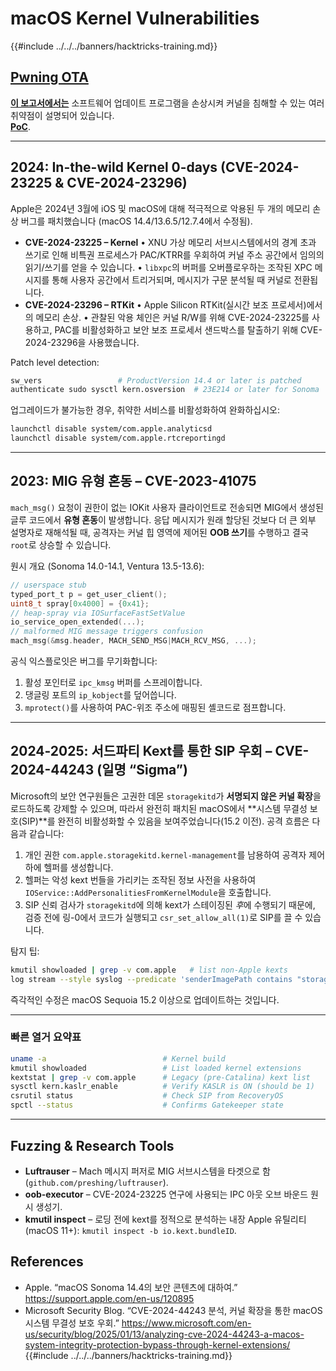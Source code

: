 # macOS Kernel Vulnerabilities

{{#include ../../../banners/hacktricks-training.md}}

## [Pwning OTA](https://jhftss.github.io/The-Nightmare-of-Apple-OTA-Update/)

[**이 보고서에서는**](https://jhftss.github.io/The-Nightmare-of-Apple-OTA-Update/) 소프트웨어 업데이트 프로그램을 손상시켜 커널을 침해할 수 있는 여러 취약점이 설명되어 있습니다.\
[**PoC**](https://github.com/jhftss/POC/tree/main/CVE-2022-46722).

---

## 2024: In-the-wild Kernel 0-days (CVE-2024-23225 & CVE-2024-23296)

Apple은 2024년 3월에 iOS 및 macOS에 대해 적극적으로 악용된 두 개의 메모리 손상 버그를 패치했습니다 (macOS 14.4/13.6.5/12.7.4에서 수정됨).

* **CVE-2024-23225 – Kernel**
• XNU 가상 메모리 서브시스템에서의 경계 초과 쓰기로 인해 비특권 프로세스가 PAC/KTRR를 우회하여 커널 주소 공간에서 임의의 읽기/쓰기를 얻을 수 있습니다.
• `libxpc`의 버퍼를 오버플로우하는 조작된 XPC 메시지를 통해 사용자 공간에서 트리거되며, 메시지가 구문 분석될 때 커널로 전환됩니다.
* **CVE-2024-23296 – RTKit**
• Apple Silicon RTKit(실시간 보조 프로세서)에서의 메모리 손상.
• 관찰된 악용 체인은 커널 R/W를 위해 CVE-2024-23225를 사용하고, PAC를 비활성화하고 보안 보조 프로세서 샌드박스를 탈출하기 위해 CVE-2024-23296을 사용했습니다.

Patch level detection:
```bash
sw_vers                 # ProductVersion 14.4 or later is patched
authenticate sudo sysctl kern.osversion  # 23E214 or later for Sonoma
```
업그레이드가 불가능한 경우, 취약한 서비스를 비활성화하여 완화하십시오:
```bash
launchctl disable system/com.apple.analyticsd
launchctl disable system/com.apple.rtcreportingd
```
---

## 2023: MIG 유형 혼동 – CVE-2023-41075

`mach_msg()` 요청이 권한이 없는 IOKit 사용자 클라이언트로 전송되면 MIG에서 생성된 글루 코드에서 **유형 혼동**이 발생합니다. 응답 메시지가 원래 할당된 것보다 더 큰 외부 설명자로 재해석될 때, 공격자는 커널 힙 영역에 제어된 **OOB 쓰기**를 수행하고 결국 `root`로 상승할 수 있습니다.

원시 개요 (Sonoma 14.0-14.1, Ventura 13.5-13.6):
```c
// userspace stub
typed_port_t p = get_user_client();
uint8_t spray[0x4000] = {0x41};
// heap-spray via IOSurfaceFastSetValue
io_service_open_extended(...);
// malformed MIG message triggers confusion
mach_msg(&msg.header, MACH_SEND_MSG|MACH_RCV_MSG, ...);
```
공식 익스플로잇은 버그를 무기화합니다:
1. 활성 포인터로 `ipc_kmsg` 버퍼를 스프레이합니다.
2. 댕글링 포트의 `ip_kobject`를 덮어씁니다.
3. `mprotect()`를 사용하여 PAC-위조 주소에 매핑된 셸코드로 점프합니다.

---

## 2024-2025: 서드파티 Kext를 통한 SIP 우회 – CVE-2024-44243 (일명 “Sigma”)

Microsoft의 보안 연구원들은 고권한 데몬 `storagekitd`가 **서명되지 않은 커널 확장**을 로드하도록 강제할 수 있으며, 따라서 완전히 패치된 macOS에서 **시스템 무결성 보호(SIP)**를 완전히 비활성화할 수 있음을 보여주었습니다(15.2 이전). 공격 흐름은 다음과 같습니다:

1. 개인 권한 `com.apple.storagekitd.kernel-management`를 남용하여 공격자 제어 하에 헬퍼를 생성합니다.
2. 헬퍼는 악성 kext 번들을 가리키는 조작된 정보 사전을 사용하여 `IOService::AddPersonalitiesFromKernelModule`을 호출합니다.
3. SIP 신뢰 검사가 `storagekitd`에 의해 kext가 스테이징된 *후*에 수행되기 때문에, 검증 전에 링-0에서 코드가 실행되고 `csr_set_allow_all(1)`로 SIP를 끌 수 있습니다.

탐지 팁:
```bash
kmutil showloaded | grep -v com.apple   # list non-Apple kexts
log stream --style syslog --predicate 'senderImagePath contains "storagekitd"'   # watch for suspicious child procs
```
즉각적인 수정은 macOS Sequoia 15.2 이상으로 업데이트하는 것입니다.

---

### 빠른 열거 요약표
```bash
uname -a                          # Kernel build
kmutil showloaded                 # List loaded kernel extensions
kextstat | grep -v com.apple      # Legacy (pre-Catalina) kext list
sysctl kern.kaslr_enable          # Verify KASLR is ON (should be 1)
csrutil status                    # Check SIP from RecoveryOS
spctl --status                    # Confirms Gatekeeper state
```
---

## Fuzzing & Research Tools

* **Luftrauser** – Mach 메시지 퍼저로 MIG 서브시스템을 타겟으로 함 (`github.com/preshing/luftrauser`).
* **oob-executor** – CVE-2024-23225 연구에 사용되는 IPC 아웃 오브 바운드 원시 생성기.
* **kmutil inspect** – 로딩 전에 kext를 정적으로 분석하는 내장 Apple 유틸리티 (macOS 11+): `kmutil inspect -b io.kext.bundleID`.



## References

* Apple. “macOS Sonoma 14.4의 보안 콘텐츠에 대하여.” https://support.apple.com/en-us/120895
* Microsoft Security Blog. “CVE-2024-44243 분석, 커널 확장을 통한 macOS 시스템 무결성 보호 우회.” https://www.microsoft.com/en-us/security/blog/2025/01/13/analyzing-cve-2024-44243-a-macos-system-integrity-protection-bypass-through-kernel-extensions/
{{#include ../../../banners/hacktricks-training.md}}
